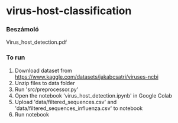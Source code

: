 # virus-host-classification

### Beszámoló
Virus_host_detection.pdf

### To run
1. Download dataset from https://www.kaggle.com/datasets/jakabcsatri/viruses-ncbi
2. Unzip files to data folder
3. Run 'src/preprocessor.py'
4. Open the notebook 'virus_host_detection.ipynb' in Google Colab
5. Upload 'data/filtered_sequences.csv' and 'data/filtered_sequences_influenza.csv' to notebook
6. Run notebook
